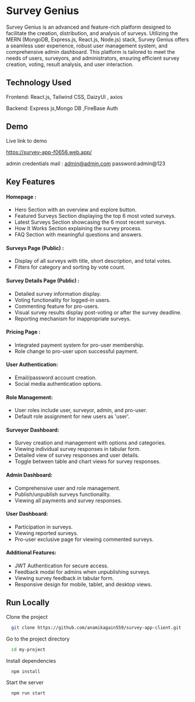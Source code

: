
# Survey Genius

Survey Genius is an advanced and feature-rich platform designed to facilitate the creation, distribution, and analysis of surveys. Utilizing the MERN (MongoDB, Express.js, React.js, Node.js) stack, Survey Genius offers a seamless user experience, robust user management system, and comprehensive admin dashboard. This platform is tailored to meet the needs of users, surveyors, and administrators, ensuring efficient survey creation, voting, result analysis, and user interaction.







## Technology Used

Frontend: React.js, Tailwind CSS, DaizyUI , axios

Backend: Express js,Mongo DB ,FireBase Auth


## Demo

Live link to demo

https://survey-app-f0656.web.app/

admin credentials
 mail : admin@admin.com password:admin@123




## Key Features

#### Homepage :

- Hero Section with an overview and explore button.
- Featured Surveys Section displaying the top 6 most voted surveys.
- Latest Surveys Section showcasing the 6 most recent surveys.
- How It Works Section explaining the survey process.
- FAQ Section with meaningful questions and answers.



#### Surveys Page (Public) :

- Display of all surveys with title, short description, and total votes.
- Filters for category and sorting by vote count.

#### Survey Details Page (Public) :

   - Detailed survey information display.
   - Voting functionality for logged-in users.
   - Commenting feature for pro-users.
   - Visual survey results display post-voting or after the survey deadline.
   - Reporting mechanism for inappropriate surveys.

#### Pricing Page :

   - Integrated payment system for pro-user membership.
   - Role change to pro-user upon successful payment.

#### User Authentication:

  -  Email/password account creation.
  -  Social media authentication options.
#### Role Management:
  - User roles include user, surveyor, admin, and pro-user.
  - Default role assignment for new users as 'user'.
#### Surveyor Dashboard:
  -  Survey creation and management with options and categories.
  -  Viewing individual survey responses in tabular form.
  -  Detailed view of survey responses and user details.
  -  Toggle between table and chart views for survey responses.  
#### Admin Dashboard:
  -  Comprehensive user and role management.
  -  Publish/unpublish surveys functionality.
  -  Viewing all payments and survey responses.
#### User Dashboard:
   - Participation in surveys.
   - Viewing reported surveys.
   - Pro-user exclusive page for viewing commented surveys.
#### Additional Features:
   - JWT Authentication for secure access.
   - Feedback modal for admins when unpublishing surveys.
   - Viewing survey feedback in tabular form.
   - Responsive design for mobile, tablet, and desktop views.

## Run Locally

Clone the project

```bash
  git clone https://github.com/anamikagain559/survey-app-client.git
```

Go to the project directory

```bash
  cd my-project
```

Install dependencies

```bash
  npm install
```

Start the server

```bash
  npm run start
```







